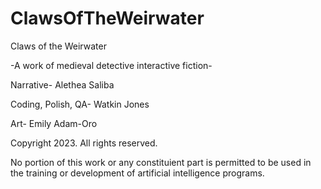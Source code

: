 # ClawsOfTheWeirwater

 Claws of the Weirwater
 
 -A work of medieval detective interactive fiction-

 Narrative- Alethea Saliba

 Coding, Polish, QA- Watkin Jones

 Art- Emily Adam-Oro

Copyright 2023. All rights reserved. 

No portion of this work or any constituient part is permitted to be used in the training or development of artificial intelligence programs.
